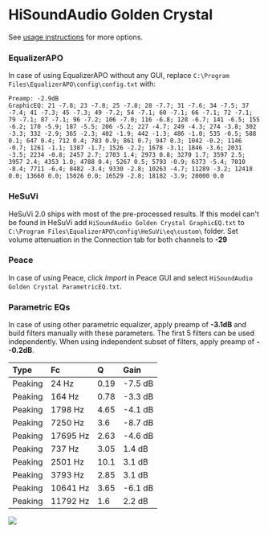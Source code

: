 # HiSoundAudio Golden Crystal
See [usage instructions](https://github.com/jaakkopasanen/AutoEq#usage) for more options.

### EqualizerAPO
In case of using EqualizerAPO without any GUI, replace `C:\Program Files\EqualizerAPO\config\config.txt`
with:
```
Preamp: -2.9dB
GraphicEQ: 21 -7.8; 23 -7.8; 25 -7.8; 28 -7.7; 31 -7.6; 34 -7.5; 37 -7.4; 41 -7.3; 45 -7.3; 49 -7.2; 54 -7.1; 60 -7.1; 66 -7.1; 72 -7.1; 79 -7.1; 87 -7.1; 96 -7.2; 106 -7.0; 116 -6.8; 128 -6.7; 141 -6.5; 155 -6.2; 170 -5.9; 187 -5.5; 206 -5.2; 227 -4.7; 249 -4.3; 274 -3.8; 302 -3.3; 332 -2.9; 365 -2.3; 402 -1.9; 442 -1.3; 486 -1.0; 535 -0.5; 588 0.1; 647 0.4; 712 0.4; 783 0.9; 861 0.7; 947 0.3; 1042 -0.2; 1146 -0.7; 1261 -1.1; 1387 -1.7; 1526 -2.2; 1678 -3.1; 1846 -3.6; 2031 -3.5; 2234 -0.8; 2457 2.7; 2703 1.4; 2973 0.8; 3270 1.7; 3597 2.5; 3957 2.4; 4353 1.0; 4788 0.4; 5267 0.5; 5793 -0.9; 6373 -5.4; 7010 -8.4; 7711 -6.4; 8482 -3.4; 9330 -2.8; 10263 -4.7; 11289 -3.2; 12418 0.0; 13660 0.0; 15026 0.0; 16529 -2.8; 18182 -3.9; 20000 0.0
```

### HeSuVi
HeSuVi 2.0 ships with most of the pre-processed results. If this model can't be found in HeSuVi add
`HiSoundAudio Golden Crystal GraphicEQ.txt` to `C:\Program Files\EqualizerAPO\config\HeSuVi\eq\custom\` folder.
Set volume attenuation in the Connection tab for both channels to **-29**

### Peace
In case of using Peace, click *Import* in Peace GUI and select `HiSoundAudio Golden Crystal ParametricEQ.txt`.

### Parametric EQs
In case of using other parametric equalizer, apply preamp of **-3.1dB** and build filters manually
with these parameters. The first 5 filters can be used independently.
When using independent subset of filters, apply preamp of **--0.2dB**.

| Type    | Fc       |     Q | Gain    |
|:--------|:---------|:------|:--------|
| Peaking | 24 Hz    |  0.19 | -7.5 dB |
| Peaking | 164 Hz   |  0.78 | -3.3 dB |
| Peaking | 1798 Hz  |  4.65 | -4.1 dB |
| Peaking | 7250 Hz  |  3.6  | -8.7 dB |
| Peaking | 17695 Hz |  2.63 | -4.6 dB |
| Peaking | 737 Hz   |  3.05 | 1.4 dB  |
| Peaking | 2501 Hz  | 10.1  | 3.1 dB  |
| Peaking | 3793 Hz  |  2.85 | 3.1 dB  |
| Peaking | 10641 Hz |  3.65 | -6.1 dB |
| Peaking | 11792 Hz |  1.6  | 2.2 dB  |

![](https://raw.githubusercontent.com/jaakkopasanen/AutoEq/master/results/innerfidelity/sbaf-serious/HiSoundAudio%20Golden%20Crystal/HiSoundAudio%20Golden%20Crystal.png)
